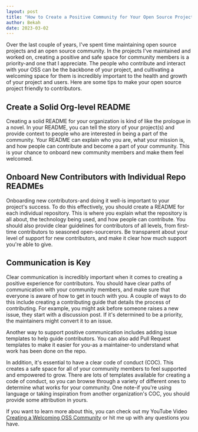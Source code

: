 ```yaml
---
layout: post
title: "How to Create a Positive Community for Your Open Source Project"
author: Bekah
date: 2023-03-02
---
```


Over the last couple of years, I've spent time maintaining open source projects and an open source community. In the projects I've maintained and worked on, creating a positive and safe space for community members is a priority-and one that I appreciate. The people who contribute and interact with your OSS can be the backbone of your project, and cultivating a welcoming space for them is incredibly important to the health and growth of your project and users. Here are some tips to make your open source project friendly to contributors.

## Create a Solid Org-level README
Creating a solid README for your organization is kind of like the prologue in a novel. In your README, you can tell the story of your project(s) and provide context to people who are interested in being a part of the community. Your README can explain who you are, what your mission is, and how people can contribute and become a part of your community. This is your chance to onboard new community members and make them feel welcomed.

## Onboard New Contributors with Individual Repo READMEs
Onboarding new contributors-and doing it well-is important to your project's success. To do this effectively, you should create a README for each individual repository. This is where you explain what the repository is all about, the technology being used, and how people can contribute. You should also provide clear guidelines for contributors of all levels, from first-time contributors to seasoned open-sourcerors. Be transparent about your level of support for new contributors, and make it clear how much support you're able to give.

## Communication is Key
Clear communication is incredibly important when it comes to creating a positive experience for contributors. You should have clear paths of communication with your community members, and make sure that everyone is aware of how to get in touch with you. A couple of ways to do this include creating a contributing guide that details the process of contributing. For example, you might ask before someone raises a new issue, they start with a discussion post. If it's determined to be a priority, the maintainers might convert it to an issue. 

Another way to support positive communication includes adding issue templates to help guide contributors. You can also add Pull Request templates to make it easier for you-as a maintainer-to understand what work has been done on the repo.

In addition, it's essential to have a clear code of conduct (COC). This creates a safe space for all of your community members to feel supported and empowered to grow. There are lots of templates available for creating a code of conduct, so you can browse through a variety of different ones to determine what works for your community. One note-if you're using language or taking inspiration from another organization's COC, you should provide some attribution in yours.

If you want to learn more about this, you can check out my YouTube Video [Creating a Welcoming OSS Community](https://youtu.be/scE3jVz35oI) or hit me up with any questions you have.
